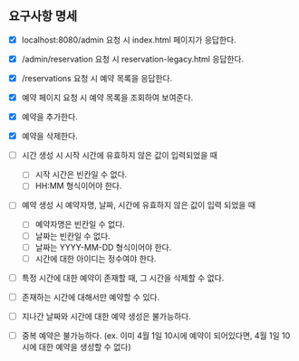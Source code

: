 ## 요구사항 명세

- [x] localhost:8080/admin 요청 시 index.html 페이지가 응답한다.
- [x] /admin/reservation 요청 시 reservation-legacy.html 응답한다.
- [x] /reservations 요청 시 예약 목록을 응답한다.
- [x] 예약 페이지 요청 시 예약 목록을 조회하여 보여준다.
- [x] 예약을 추가한다.
- [x] 예약을 삭제한다.


- [ ] 시간 생성 시 시작 시간에 유효하지 않은 값이 입력되었을 때
  - [ ] 시작 시간은 빈칸일 수 없다. 
  - [ ] HH:MM 형식이어야 한다.

- [ ] 예약 생성 시 예약자명, 날짜, 시간에 유효하지 않은 값이 입력 되었을 때 
  - [ ] 예약자명은 빈칸일 수 없다.
  - [ ] 날짜는 빈칸일 수 없다.
  - [ ] 날짜는 YYYY-MM-DD 형식이어야 한다.
  - [ ] 시간에 대한 아이디는 정수여야 한다.

- [ ] 특정 시간에 대한 예약이 존재할 때, 그 시간을 삭제할 수 없다.
- [ ] 존재하는 시간에 대해서만 예약할 수 있다.

- [ ] 지나간 날짜와 시간에 대한 예약 생성은 불가능하다.
- [ ] 중복 예약은 불가능하다. (ex. 이미 4월 1일 10시에 예약이 되어있다면, 4월 1일 10시에 대한 예약을 생성할 수 없다)
